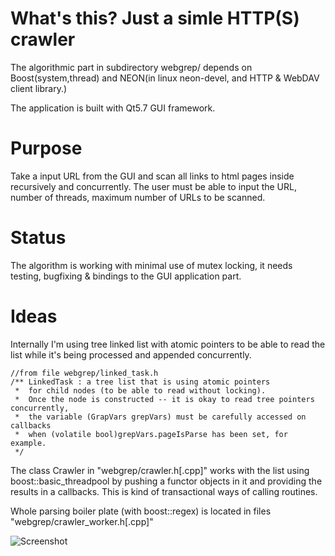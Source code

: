 # What's this? Just a simle HTTP(S) crawler
The algorithmic part in subdirectory webgrep/ depends on Boost(system,thread)
and NEON(in linux neon-devel, and HTTP & WebDAV client library.)

The application is built with Qt5.7 GUI framework.

# Purpose
Take a input URL from the GUI and scan all links to html pages inside recursively and concurrently.
The user must be able to input the URL, number of threads, maximum number of URLs to be scanned.

# Status
The algorithm is working with minimal use of mutex locking, it needs testing, bugfixing & bindings to the GUI application part.

# Ideas
Internally I'm using tree linked list with atomic pointers to be able to read the list
while it's being processed and appended concurrently.

```
//from file webgrep/linked_task.h
/** LinkedTask : a tree list that is using atomic pointers
 *  for child nodes (to be able to read without locking).
 *  Once the node is constructed -- it is okay to read tree pointers concurrently,
 *  the variable (GrapVars grepVars) must be carefully accessed on callbacks
 *  when (volatile bool)grepVars.pageIsParse has been set, for example.
 */
```

The class Crawler in "webgrep/crawler.h[.cpp]" works with the list using boost::basic_threadpool
by pushing a functor objects in it and providing the results in a callbacks.
This is kind of transactional ways of calling routines.

Whole parsing boiler plate (with boost::regex) is located in files "webgrep/crawler_worker.h[.cpp]"


![Screenshot](https://raw.githubusercontent.com/blinkenlichten/test03-v03/master/images/screenshot.png)

